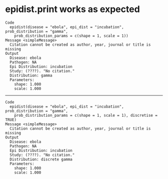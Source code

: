 # epidist.print works as expected

    Code
      epidist(disease = "ebola", epi_dist = "incubation", prob_distribution = "gamma",
        prob_distribution_params = c(shape = 1, scale = 1))
    Message <simpleMessage>
      Citation cannot be created as author, year, journal or title is missing
    Output
      Disease: ebola
      Pathogen: NA
      Epi Distribution: incubation
      Study: (????). "No citation."
      Distribution: gamma
      Parameters:
        shape: 1.000
        scale: 1.000

---

    Code
      epidist(disease = "ebola", epi_dist = "incubation", prob_distribution = "gamma",
        prob_distribution_params = c(shape = 1, scale = 1), discretise = TRUE)
    Message <simpleMessage>
      Citation cannot be created as author, year, journal or title is missing
    Output
      Disease: ebola
      Pathogen: NA
      Epi Distribution: incubation
      Study: (????). "No citation."
      Distribution: discrete gamma
      Parameters:
        shape: 1.000
        scale: 1.000

